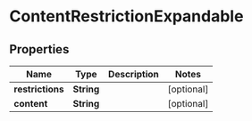# ContentRestrictionExpandable

## Properties
Name | Type | Description | Notes
------------ | ------------- | ------------- | -------------
**restrictions** | **String** |  |  [optional]
**content** | **String** |  |  [optional]
